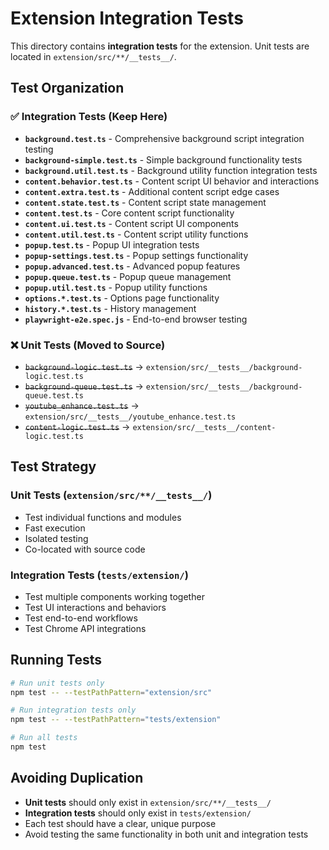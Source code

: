 # Extension Integration Tests

This directory contains **integration tests** for the extension. Unit tests are located in
`extension/src/**/__tests__/`.

## Test Organization

### ✅ **Integration Tests (Keep Here)**

- **`background.test.ts`** - Comprehensive background script integration testing
- **`background-simple.test.ts`** - Simple background functionality tests
- **`background.util.test.ts`** - Background utility function integration tests
- **`content.behavior.test.ts`** - Content script UI behavior and interactions
- **`content.extra.test.ts`** - Additional content script edge cases
- **`content.state.test.ts`** - Content script state management
- **`content.test.ts`** - Core content script functionality
- **`content.ui.test.ts`** - Content script UI components
- **`content.util.test.ts`** - Content script utility functions
- **`popup.test.ts`** - Popup UI integration tests
- **`popup-settings.test.ts`** - Popup settings functionality
- **`popup.advanced.test.ts`** - Advanced popup features
- **`popup.queue.test.ts`** - Popup queue management
- **`popup.util.test.ts`** - Popup utility functions
- **`options.*.test.ts`** - Options page functionality
- **`history.*.test.ts`** - History management
- **`playwright-e2e.spec.js`** - End-to-end browser testing

### ❌ **Unit Tests (Moved to Source)**

- ~~`background-logic.test.ts`~~ → `extension/src/__tests__/background-logic.test.ts`
- ~~`background-queue.test.ts`~~ → `extension/src/__tests__/background-queue.test.ts`
- ~~`youtube_enhance.test.ts`~~ → `extension/src/__tests__/youtube_enhance.test.ts`
- ~~`content-logic.test.ts`~~ → `extension/src/__tests__/content-logic.test.ts`

## Test Strategy

### **Unit Tests** (`extension/src/**/__tests__/`)

- Test individual functions and modules
- Fast execution
- Isolated testing
- Co-located with source code

### **Integration Tests** (`tests/extension/`)

- Test multiple components working together
- Test UI interactions and behaviors
- Test end-to-end workflows
- Test Chrome API integrations

## Running Tests

```bash
# Run unit tests only
npm test -- --testPathPattern="extension/src"

# Run integration tests only
npm test -- --testPathPattern="tests/extension"

# Run all tests
npm test
```

## Avoiding Duplication

- **Unit tests** should only exist in `extension/src/**/__tests__/`
- **Integration tests** should only exist in `tests/extension/`
- Each test should have a clear, unique purpose
- Avoid testing the same functionality in both unit and integration tests
